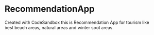 # RecommendationApp
Created with CodeSandbox
this is Recommendation App for tourism like best beach areas, natural areas and winter spot areas.
